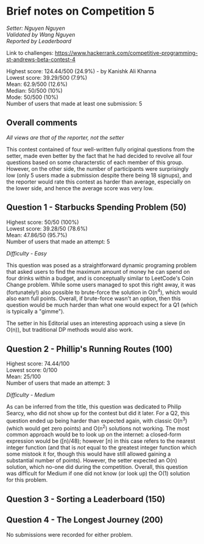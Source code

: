 # Brief notes on Competition 5

*Setter: Nguyen Nguyen*<br>
*Validated by Wang Nguyen*<br>
*Reported by Leaderboard* 

Link to challenges: https://www.hackerrank.com/competitive-programming-st-andrews-beta-contest-4

Highest score: 124.44/500 (24.9%) - by Kanishk Ali Khanna <br>
Lowest score: 39.29/500 (7.9%) <br>
Mean: 62.9/500 (12.6%) <br>
Median: 50/500 (10%) <br>
Mode: 50/500 (10%) <br>
Number of users that made at least one submission: 5

## Overall comments

*All views are that of the reporter, not the setter*

This contest contained of four well-written fully original questions from the setter, made even better by the fact that he had decided to revolve all four questions based on some characterstic of each member of this group. However, on the other side, the number of participants were surprisingly low (only 5 users made a submission despite there being 18 signups), and the reporter would rate this contest as harder than average, especially on the lower side, and hence the average score was very low.

## Question 1 - Starbucks Spending Problem (50)

Highest score: 50/50 (100%) <br>
Lowest score: 39.28/50 (78.6%) <br>
Mean: 47.86/50 (95.7%) <br>
Number of users that made an attempt: 5 <br>

*Difficulty - Easy*

This question was posed as a straightforward dynamic programing problem that asked users to find the maximum amount of money he can spend on four drinks within a budget, and is conceptually similar to LeetCode's Coin Change problem. While some users managed to spot this right away, it was (fortunately!) also possible to brute-force the solution in O(n<sup>4</sup>), which would also earn full points. Overall, if brute-force wasn't an option, then this question would be much harder than what one would expect for a Q1 (which is typically a "gimme").

The setter in his Editorial uses an interesting approach using a sieve (in O(n)), but traditional DP methods would also work.

## Question 2 - Phillip's Running Routes (100)

Highest score: 74.44/100 <br>
Lowest score: 0/100 <br>
Mean: 25/100 <br>
Number of users that made an attempt: 3

*Difficulty - Medium*

As can be inferred from the title, this question was dedicated to Philip Searcy, who did not show up for the contest but did it later. For a Q2, this question ended up being harder than expected again, with classic O(n<sup>3</sup>) (which would get zero points) and O(n<sup>2</sup>) solutions not working. The most common approach would be to look up on the internet: a closed-form expression would be ([n)/48); however [n) in this case refers to the nearest integer function (and that is *not* equal to the greatest integer function which some mistook it for, though this would have still allowed gaining a substantial number of points). However, the setter expected an O(n) solution, which no-one did during the competition. Overall, this question was difficult for Medium if one did not know (or look up) the O(1) solution for this problem.

## Question 3 - Sorting a Leaderboard (150)

## Question 4 - The Longest Journey (200)

No submissions were recorded for either problem.
